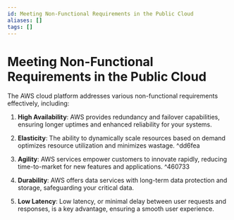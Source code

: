 ```yaml
---
id: Meeting Non-Functional Requirements in the Public Cloud
aliases: []
tags: []
---
```

# Meeting Non-Functional Requirements in the Public Cloud

The AWS cloud platform addresses various non-functional requirements effectively, including:

1. **High Availability**: AWS provides redundancy and failover capabilities, ensuring longer uptimes and enhanced reliability for your systems.

2. **Elasticity**: The ability to dynamically scale resources based on demand optimizes resource utilization and minimizes wastage.
 ^dd6fea
3. **Agility**: AWS services empower customers to innovate rapidly, reducing time-to-market for new features and applications.
 ^460733
4. **Durability**: AWS offers data services with long-term data protection and storage, safeguarding your critical data.

5. **Low Latency**: Low latency, or minimal delay between user requests and responses, is a key advantage, ensuring a smooth user experience.
